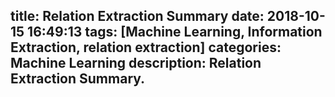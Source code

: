 title: Relation Extraction Summary
date: 2018-10-15 16:49:13
tags: [Machine Learning, Information Extraction, relation extraction]
categories: Machine Learning
description: Relation Extraction Summary. 
---
